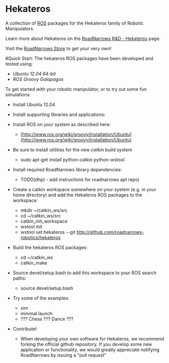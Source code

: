 Hekateros
=============

A collection of [ROS](http://ros.org) packages for the Hekateros family of Robotic Manipulators.

Learn more about Hekateros on the [RoadNarrows R&D - Hekateros](http://roadnarrows.com/r-and-d/Hekateros/) page.

Visit the [RoadNarrows Store](http://www.roadnarrows-store.com/hekateros-arm.html) to get your very own!

#Quick Start:
The hekateros ROS packages have been developed and tested using:
 * _Ubuntu 12.04 64-bit_
 * _ROS Groovy Galapagos_ 

To get started with your robotic manipulator, or to try out some fun simulations:

* Install Ubuntu 12.04

* Install supporting libraries and applications:

* Install ROS on your system as described here: 
  * [http://www.ros.org/wiki/groovy/Installation/Ubuntu](http://www.ros.org/wiki/groovy/Installation/Ubuntu)
* Be sure to install utilities for the new _catkin_ build system
  * sudo apt-get install python-catkin python-wstool

* Install required RoadNarrows library dependencies:
  * TODO(dhp) - add instructions for roadnarrows apt repo)

* Create a catkin workspace somewhere on your system (e.g. in your home directory) and add the Hekateros ROS packages to the workspace:
  * mkdir ~/catkin_ws/src
  * cd ~/catkin_ws/src
  * catkin_init_workspace
  * wstool init
  * wstool set hekateros --git http://github.com/roadnarrows-robotics/hekateros

* Build the hekateros ROS packages:
  * cd ~/catkin_ws
  * catkin_make

* Source devel/setup.bash to add this workspace to your ROS search paths:
  * source devel/setup.bash

* Try some of the examples:
  * sim
  * minimal launch
  * ??? Chess ??? Dance ???

* Contribute!
  * When developing your own software for Hekateros, we recommend forking the official github repository. If you develop some new application or functionality, we would greatly appreciate notifying RoadNarrows by issuing a "pull request"



